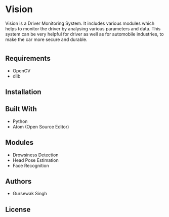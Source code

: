 # Vision
Vision is a Driver Monitoring System. It includes various modules which helps to monitor the driver by analysing various parameters and data. This system can be very helpful for driver as well as for automobile industries, to make the car more secure and durable.
#
## Requirements
- OpenCV
- dlib

## Installation
## Built With
- Python
- Atom (Open Source Editor)

## Modules
- Drowsiness Detection
- Head Pose Estimation
- Face Recognition
## Authors
- Gursewak Singh
## License


